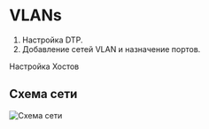 # VLANs
  1. Настройка DTP.
  2. Добавление сетей VLAN и назначение портов.



Настройка Хостов 
  
## Схема сети
![Схема сети](https://user-images.githubusercontent.com/112701413/188448712-6bcd0de8-aa46-4edd-b927-149e247e3f88.jpg)

